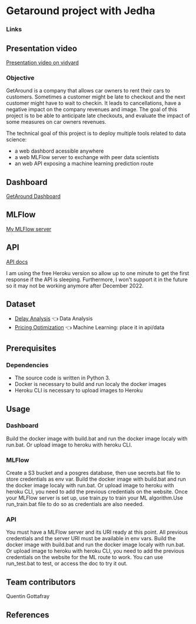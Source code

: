 # Getaround project with Jedha

### Links
## Presentation video
[Presentation video on vidyard](https://share.vidyard.com/watch/U9YaiBRCXcdPKYRnz44RE8?)

### Objective
GetAround is a company that allows car owners to rent their cars to customers. Sometimes a customer might be late to checkout and the next customer might have to wait to checkin. It leads to cancellations, have a negative impact on the company revenues and image. The goal of this project is to be able to anticipate late checkouts, and evaluate the impact of some measures on car owners revenues. 

The technical goal of this project is to deploy multiple tools related to data science:
- a web dashbord acessible anywhere
- a web MLFlow server to exchange with peer data scientists
- an web API exposing a machine learning prediction route

## Dashboard
[GetAround Dashboard](https://getaround-dashboard-qg2022.herokuapp.com/)

## MLFlow
[My MLFlow server](https://getaround-mlflow.herokuapp.com/)

## API
[API docs](https://getaround-api-qg2022.herokuapp.com/docs)

I am using the free Heroku version so allow up to one minute to get the first response if the API is sleeping. Furthermore, I won't support it in the future so it may not be working anymore after December 2022.

## Dataset
* [Delay Analysis](https://full-stack-assets.s3.eu-west-3.amazonaws.com/Deployment/get_around_delay_analysis.xlsx) 👈 Data Analysis 
* [Pricing Optimization](https://full-stack-assets.s3.eu-west-3.amazonaws.com/Deployment/get_around_pricing_project.csv) 👈 Machine Learning: place it in api/data

## Prerequisites
### Dependencies
- The source code is written in Python 3.
- Docker is necessary to build and run localy the docker images
- Heroku CLI is necessary to upload images to Heroku 

## Usage
### Dashboard
Build the docker image with build.bat and run the docker image localy with run.bat. Or upload image to heroku with heroku CLI.

### MLFlow
Create a S3 bucket and a posgres database, then use secrets.bat file to store credentials as env var. Build the docker image with build.bat and run the docker image localy with run.bat. Or upload image to heroku with heroku CLI, you need to add the previous credentials on the website. Once your MLFlow server is set up, use train.py to train your ML algorithm.Use run_train.bat file to do so as credentials are also needed. 

### API
You must have a MLFlow server and its URI ready at this point. All previous credentials and the server URI must be available in env vars. Build the docker image with build.bat and run the docker image localy with run.bat. Or upload image to heroku with heroku CLI, you need to add the previous credentials on the website for the ML route to work. You can use run_test.bat to test, or access the doc to try it out.

## Team contributors
Quentin Gottafray

## References


